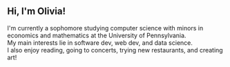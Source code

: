 ## Hi, I'm Olivia! 
I'm currently a sophomore studying computer science with minors in economics and mathematics at the University of Pennsylvania. <br>
My main interests lie in software dev, web dev, and data science. <br>
I also enjoy reading, going to concerts, trying new restaurants, and creating art!

<!--
**olivianhu/olivianhu** is a ✨ _special_ ✨ repository because its `README.md` (this file) appears on your GitHub profile.

Here are some ideas to get you started:

- 🔭 I’m currently working on ...
- 🌱 I’m currently learning ...
- 👯 I’m looking to collaborate on ...
- 🤔 I’m looking for help with ...
- 💬 Ask me about ...
- 📫 How to reach me: ...
- 😄 Pronouns: ...
- ⚡ Fun fact: ...
-->
